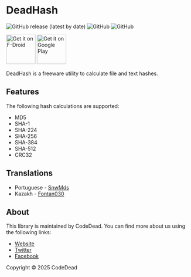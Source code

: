 # DeadHash

![GitHub release (latest by date)](https://img.shields.io/github/v/release/CodeDead/DeadHash-android)
![GitHub](https://img.shields.io/badge/language-Java-green)
![GitHub](https://img.shields.io/github/license/CodeDead/DeadHash-android)

[<img src="https://fdroid.gitlab.io/artwork/badge/get-it-on.png"
alt="Get it on F-Droid"
height="80">](https://f-droid.org/packages/com.codedead.deadhash/)
[<img src="https://play.google.com/intl/en_us/badges/images/generic/en-play-badge.png"
alt="Get it on Google Play"
height="80">](https://play.google.com/store/apps/details?id=com.codedead.deadhash)

DeadHash is a freeware utility to calculate file and text hashes.

## Features

The following hash calculations are supported:
* MD5
* SHA-1
* SHA-224
* SHA-256
* SHA-384
* SHA-512
* CRC32

## Translations

- Portuguese - [SnwMds](https://github.com/SnwMds)
- Kazakh - [Fontan030](https://github.com/Fontan030)

## About

This library is maintained by CodeDead. You can find more about us using the following links:
* [Website](https://codedead.com)
* [Twitter](https://twitter.com/C0DEDEAD)
* [Facebook](https://facebook.com/deadlinecodedead)

Copyright © 2025 CodeDead
